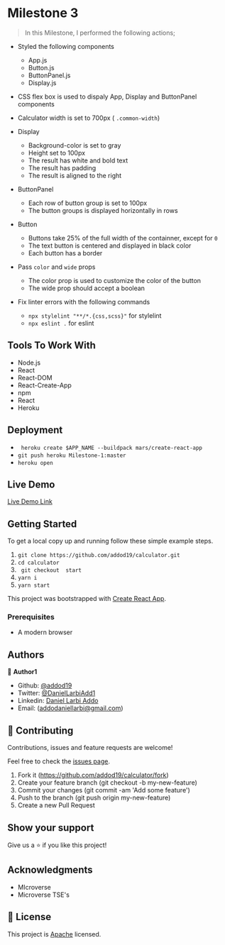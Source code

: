 # Milestone 3 

> In this Milestone, I performed the following actions;
  - Styled the following components
    - App.js
    - Button.js
    - ButtonPanel.js
    - Display.js
  - CSS flex box is used to dispaly App, Display and ButtonPanel components
  - Calculator width is set to 700px ( ```.common-width```)

  - Display
    - Background-color is set to gray
    - Height set to 100px
    - The result has white and bold text
    - The result has padding
    - The result is aligned to the right
  - ButtonPanel
    - Each row of button group is set to 100px
    - The button groups is displayed horizontally in rows
  - Button
    - Buttons take 25% of the full width of the containner, except for ```0```
    - The text button is centered and displayed in black color
    - Each button has a border
  - Pass ```color``` and ```wide``` props
    - The color prop is used to customize the color of the button
    - The wide prop should accept a boolean
 - Fix linter errors with the following commands
    - ``` npx stylelint "**/*.{css,scss}" ``` for stylelint
    - ``` npx eslint . ``` for eslint 


## Tools To Work With

- Node.js
- React
- React-DOM
- React-Create-App
- npm
- React
- Heroku

## Deployment

- ``` heroku create $APP_NAME --buildpack mars/create-react-app```
- ``` git push heroku Milestone-1:master ```
- ` heroku open `

## Live Demo

[Live Demo Link](https://calculator-20.herokuapp.com/)


## Getting Started

To get a local copy up and running follow these simple example steps.

1. ``` git clone https://github.com/addod19/calculator.git ```
2. ``` cd calculator ```
3. ``` git checkout  start```
4. ``` yarn i ```
5. ``` yarn start ```

This project was bootstrapped with [Create React App](https://github.com/facebook/create-react-app).


### Prerequisites

- A modern browser

## Authors

👤 **Author1**

- Github: [@addod19](https://github.com/addod19)
- Twitter: [@DanielLarbiAdd1](https://twitter.com/DanielLarbiAdd1)
- Linkedin: [Daniel Larbi Addo](https://linkedin.com/in/daniel-larbi-addo/)
- Email: (addodaniellarbi@gmail.com)

## 🤝 Contributing

Contributions, issues and feature requests are welcome!

Feel free to check the [issues page](https://github.com/addod19/calculator/issues).


1. Fork it (https://github.com/addod19/calculator/fork)
2. Create your feature branch (git checkout -b my-new-feature)
3. Commit your changes (git commit -am 'Add some feature')
4. Push to the branch (git push origin my-new-feature)
5. Create a new Pull Request

## Show your support

Give us a ⭐️ if you like this project!

## Acknowledgments

- MIcroverse
- Microverse TSE's

## 📝 License

This project is [Apache](lic.url) licensed.
